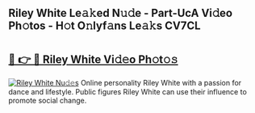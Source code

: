 ## Riley White Le𝚊𝚔ed N𝚞𝚍e - Part-UcA Vi𝚍eo Ph𝚘tos - H𝚘t O𝚗lyf𝚊ns Le𝚊𝚔s CV7CL

# <h2><a href="http://hf77hxd.feru.top/?c=Riley+White">🔗 👉 🔴 Riley White Vi𝚍𝚎o Ph𝚘t𝚘𝚜</a></h2>

[![Riley White Nu𝚍𝚎s](https://i.imgur.com/0TWrTi3.gif)](http://hf77hxd.feru.top/?c=Riley+White)
Online personality Riley White with a passion for dance and lifestyle. Public figures Riley White can use their influence to promote social change. 
